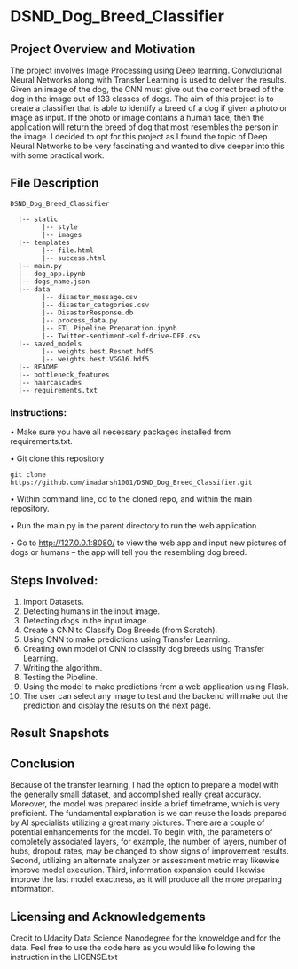 # DSND_Dog_Breed_Classifier

## Project Overview and Motivation

The project involves Image Processing using Deep learning. Convolutional Neural Networks along with Transfer Learning is used to deliver the results. Given an image of the dog, the CNN must give out the correct breed of the dog in the image out of 133 classes of dogs.
The aim of this project is to create a classifier that is able to identify a breed of a dog if given a photo or image as input. If the photo or image contains a human face, then the application will return the breed of dog that most resembles the person in the image. I decided to opt for this project as I found the topic of Deep Neural Networks to be very fascinating and wanted to dive deeper into this with some practical work.

## File Description
~~~~~~~
DSND_Dog_Breed_Classifier

  |-- static 
        |-- style
        |-- images
  |-- templates
        |-- file.html
        |-- success.html
  |-- main.py
  |-- dog_app.ipynb
  |-- dogs_name.json
  |-- data
        |-- disaster_message.csv
        |-- disaster_categories.csv
        |-- DisasterResponse.db
        |-- process_data.py
        |-- ETL Pipeline Preparation.ipynb
        |-- Twitter-sentiment-self-drive-DFE.csv
  |-- saved_models
        |-- weights.best.Resnet.hdf5
        |-- weights.best.VGG16.hdf5
  |-- README
  |-- bottleneck_features
  |-- haarcascades
  |-- requirements.txt
~~~~~~~
  
### Instructions:

•	Make sure you have all necessary packages installed from requirements.txt.

•	Git clone this repository
```
git clone https://github.com/imadarsh1001/DSND_Dog_Breed_Classifier.git
```
•	Within command line, cd to the cloned repo, and within the main repository.

•	Run the main.py in the parent directory to run the web application.

•	Go to http://127.0.0.1:8080/ to view the web app and input new pictures of dogs or humans – the app will tell you the resembling dog breed.



## Steps Involved:

1)	Import Datasets.
2)	Detecting humans in the input image.
3)	Detecting dogs in the input image. 
4)	Create a CNN to Classify Dog Breeds (from Scratch). 
5)	Using CNN to make predictions using Transfer Learning. 
6)	Creating own model of CNN to classify dog breeds using Transfer Learning. 
7)	Writing the algorithm. 
8)	Testing the Pipeline. 
9)	Using the model to make predictions from a web application using Flask. 
10)	The user can select any image to test and the backend will make out the prediction and display the results on the next page.

## Result Snapshots


## Conclusion 

Because of the transfer learning, I had the option to prepare a model with the generally small dataset, and accomplished really great accuracy. Moreover, the model was prepared inside a brief timeframe, which is very proficient. The fundamental explanation is we can reuse the loads prepared by AI specialists utilizing a great many pictures.
There are a couple of potential enhancements for the model. To begin with, the parameters of completely associated layers, for example, the number of layers, number of hubs, dropout rates, may be changed to show signs of improvement results. Second, utilizing an alternate analyzer or assessment metric may likewise improve model execution. Third, information expansion could likewise improve the last model exactness, as it will produce all the more preparing information.

## Licensing and Acknowledgements

Credit to Udacity Data Science Nanodegree for the knoweldge and for the data. Feel free to use the code here as you would like following the instruction in the LICENSE.txt
